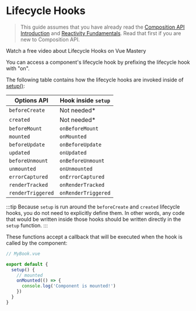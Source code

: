 # Lifecycle Hooks

> This guide assumes that you have already read the [Composition API Introduction](composition-api-introduction.html) and [Reactivity Fundamentals](reactivity-fundamentals.html). Read that first if you are new to Composition API.

<VideoLesson href="https://www.vuemastery.com/courses/vue-3-Essentials/lifecycle-hooks" title="Learn about how Lifecycle Hooks work with Vue Mastery">Watch a free video about Lifecycle Hooks on Vue Mastery</VideoLesson>

You can access a component's lifecycle hook by prefixing the lifecycle hook with "on".

The following table contains how the lifecycle hooks are invoked inside of [setup()](composition-api-setup.html):

| Options API       | Hook inside `setup` |
| ----------------- | -------------------------- |
| `beforeCreate`    | Not needed\*               |
| `created`         | Not needed\*               |
| `beforeMount`     | `onBeforeMount`            |
| `mounted`         | `onMounted`                |
| `beforeUpdate`    | `onBeforeUpdate`           |
| `updated`         | `onUpdated`                |
| `beforeUnmount`   | `onBeforeUnmount`          |
| `unmounted`       | `onUnmounted`              |
| `errorCaptured`   | `onErrorCaptured`          |
| `renderTracked`   | `onRenderTracked`          |
| `renderTriggered` | `onRenderTriggered`        |

:::tip
Because `setup` is run around the `beforeCreate` and `created` lifecycle hooks, you do not need to explicitly define them. In other words, any code that would be written inside those hooks should be written directly in the `setup` function.
:::

These functions accept a callback that will be executed when the hook is called by the component:

```js
// MyBook.vue

export default {
  setup() {
    // mounted
    onMounted(() => {
      console.log('Component is mounted!')
    })
  }
}
```
